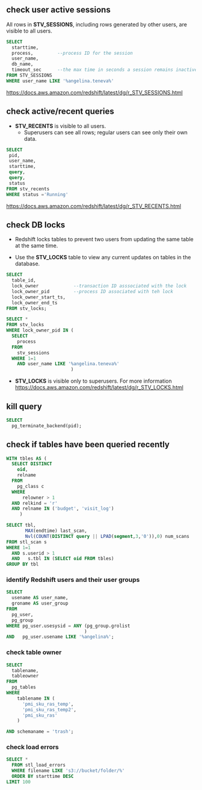 
## check user active sessions

All rows in **STV_SESSIONS**, including rows generated by other users, are visible to all users.

```sql
SELECT
  starttime,
  process,         --process ID for the session
  user_name,
  db_name,
  timeout_sec      --the max time in seconds a session remains inactive
FROM STV_SESSIONS
WHERE user_name LIKE '%angelina.teneva%'
```
https://docs.aws.amazon.com/redshift/latest/dg/r_STV_SESSIONS.html

## check active/recent queries
* **STV_RECENTS** is visible to all users.
  * Superusers can see all rows; regular users can see only their own data.
```sql
SELECT
 pid,
 user_name,
 starttime,
 query,
 query,
 status
FROM stv_recents
WHERE status ='Running'
```
https://docs.aws.amazon.com/redshift/latest/dg/r_STV_RECENTS.html

## check DB locks
* Redshift locks tables to prevent two users from updating the same table at the same time.

* Use the **STV_LOCKS** table to view any current updates on tables in the database.

```sql
SELECT
  table_id,
  lock_owner             --transaction ID asssociated with the lock
  lock_owner_pid         --process ID associated with teh lock
  lock_owner_start_ts,
  lock_owner_end_ts
FROM stv_locks;
```

```sql
SELECT *
FROM stv_locks
WHERE lock_owner_pid IN (
  SELECT
    process
  FROM
    stv_sessions
  WHERE 1=1
    AND user_name LIKE '%angelina.teneva%'
                        )
```

* **STV_LOCKS** is visible only to superusers. For more information
https://docs.aws.amazon.com/redshift/latest/dg/r_STV_LOCKS.html

## kill query
```sql
SELECT 
  pg_terminate_backend(pid);
```


## check if tables have been queried recently
```sql
WITH tbles AS (
  SELECT DISTINCT
    oid,
    relname
  FROM
    pg_class c
  WHERE
      relowner > 1
  AND relkind = 'r'
  AND relname IN ('budget', 'visit_log')
     )

SELECT tbl,
       MAX(endtime) last_scan,
       Nvl(COUNT(DISTINCT query || LPAD(segment,3,'0')),0) num_scans
FROM stl_scan s
WHERE 1=1
  AND s.userid > 1
  AND   s.tbl IN (SELECT oid FROM tbles)
GROUP BY tbl
```

### identify Redshift users and their user groups
```sql
SELECT
  usename AS user_name,
  groname AS user_group
FROM
  pg_user,
  pg_group
WHERE pg_user.usesysid = ANY (pg_group.grolist
                             )
AND   pg_user.usename LIKE '%angelina%';
```


### check table owner
```sql
SELECT
  tablename,
  tableowner
FROM
  pg_tables
WHERE
    tablename IN (
      'pmi_sku_ras_temp',
      'pmi_sku_ras_temp2',
      'pmi_sku_ras'
    )

AND schemaname = 'trash';
```

### check load errors
```sql
SELECT *
  FROM stl_load_errors
  WHERE filename LIKE 's3://bucket/folder/%'
  ORDER BY starttime DESC
LIMIT 100
```